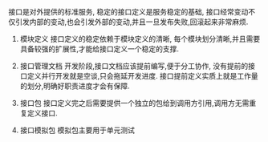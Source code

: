 接口是对外提供的标准服务, 稳定的接口定义是服务稳定的基础, 接口经常变动不仅引发内部的变动,也会引发外部的变动,并且一旦发布失败,回滚起来非常麻烦.

1. 模块定义
接口定义的稳定依赖于模块定义的清晰, 每个模块划分清晰,并且需要具备较强的扩展性,才能给接口定义一个稳定的支撑.

2. 接口管理文档
开发阶段,接口文档应该提前编写,便于分工协作, 没有提前的接口定义并行开发就是空谈,只会拖延开发进度. 接口提前定义实质上就是工作量的划分,明确好职责进度才会有保障.

3. 接口包
接口定义完之后需要提供一个独立的包给到调用方引用,调用方无需重复定义接口.

4. 接口模拟包
模拟包主要用于单元测试
